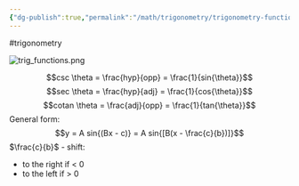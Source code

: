 ```yaml
---
{"dg-publish":true,"permalink":"/math/trigonometry/trigonometry-functions/","created":"","updated":""}
---
```


#trigonometry 

![trig_functions.png](/img/user/Files/trig_functions.png)

$$csc \theta = \frac{hyp}{opp} = \frac{1}{sin{\theta}}$$
$$sec \theta = \frac{hyp}{adj} = \frac{1}{cos{\theta}}$$
$$cotan \theta = \frac{adj}{opp} = \frac{1}{tan{\theta}}$$
General form:
$$y = A sin{(Bx - c)} = A sin{[B(x - \frac{c}{b})]}$$
$\frac{c}{b}$ - shift:
- to the right if < 0
- to the left if > 0